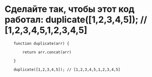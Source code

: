 Сделайте так, чтобы этот код работал: duplicate([1,2,3,4,5]); // [1,2,3,4,5,1,2,3,4,5]
=====================

```
    function duplicate(arr) {

        return arr.concat(arr)

    }

    duplicate([1,2,3,4,5]); // [1,2,3,4,5,1,2,3,4,5]
```
